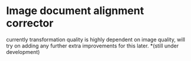# Image document alignment corrector
currently transformation quality is highly dependent on image quality, will try on adding any further extra improvements for this later.
*(still under development)
